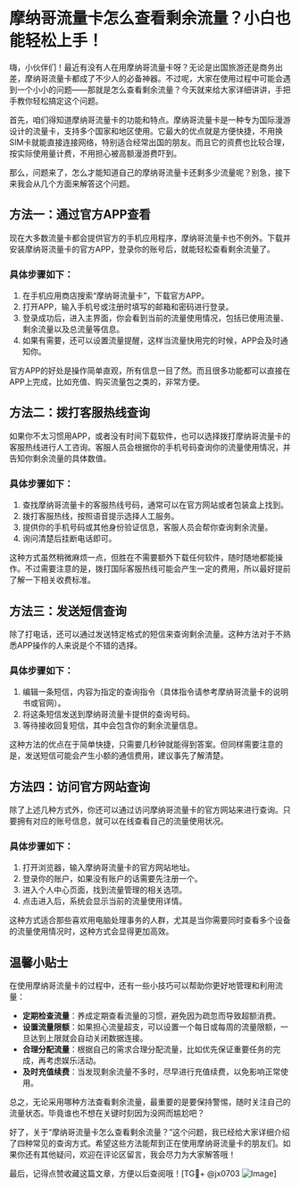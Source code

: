 # 摩纳哥流量卡怎么查看剩余流量？小白也能轻松上手！

嗨，小伙伴们！最近有没有人在用摩纳哥流量卡呀？无论是出国旅游还是商务出差，摩纳哥流量卡都成了不少人的必备神器。不过呢，大家在使用过程中可能会遇到一个小小的问题——那就是怎么查看剩余流量？今天就来给大家详细讲讲，手把手教你轻松搞定这个问题。

首先，咱们得知道摩纳哥流量卡的功能和特点。摩纳哥流量卡是一种专为国际漫游设计的流量卡，支持多个国家和地区使用。它最大的优点就是方便快捷，不用换SIM卡就能直接连接网络，特别适合经常出国的朋友。而且它的资费也比较合理，按实际使用量计费，不用担心被高额漫游费吓到。

那么，问题来了，怎么才能知道自己的摩纳哥流量卡还剩多少流量呢？别急，接下来我会从几个方面来解答这个问题。

## 方法一：通过官方APP查看

现在大多数流量卡都会提供官方的手机应用程序，摩纳哥流量卡也不例外。下载并安装摩纳哥流量卡的官方APP，登录你的账号后，就能轻松查看剩余流量了。

### 具体步骤如下：
1. 在手机应用商店搜索“摩纳哥流量卡”，下载官方APP。
2. 打开APP，输入手机号或注册时填写的邮箱和密码进行登录。
3. 登录成功后，进入主界面，你会看到当前的流量使用情况，包括已使用流量、剩余流量以及总流量等信息。
4. 如果有需要，还可以设置流量提醒，这样当流量快用完的时候，APP会及时通知你。

官方APP的好处是操作简单直观，所有信息一目了然。而且很多功能都可以直接在APP上完成，比如充值、购买流量包之类的，非常方便。

## 方法二：拨打客服热线查询

如果你不太习惯用APP，或者没有时间下载软件，也可以选择拨打摩纳哥流量卡的客服热线进行人工咨询。客服人员会根据你的手机号码查询你的流量使用情况，并告知你剩余流量的具体数值。

### 具体步骤如下：
1. 查找摩纳哥流量卡的客服热线号码，通常可以在官方网站或者包装盒上找到。
2. 拨打客服热线，按照语音提示选择人工服务。
3. 提供你的手机号码或其他身份验证信息，客服人员会帮你查询剩余流量。
4. 询问清楚后挂断电话即可。

这种方式虽然稍微麻烦一点，但胜在不需要额外下载任何软件，随时随地都能操作。不过需要注意的是，拨打国际客服热线可能会产生一定的费用，所以最好提前了解一下相关收费标准。

## 方法三：发送短信查询

除了打电话，还可以通过发送特定格式的短信来查询剩余流量。这种方法对于不熟悉APP操作的人来说是个不错的选择。

### 具体步骤如下：
1. 编辑一条短信，内容为指定的查询指令（具体指令请参考摩纳哥流量卡的说明书或官网）。
2. 将这条短信发送到摩纳哥流量卡提供的查询号码。
3. 等待接收回复短信，其中会包含你的剩余流量信息。

这种方法的优点在于简单快捷，只需要几秒钟就能得到答案。但同样需要注意的是，发送短信可能会产生小额的通信费用，建议事先了解清楚。

## 方法四：访问官方网站查询

除了上述几种方式外，你还可以通过访问摩纳哥流量卡的官方网站来进行查询。只要拥有对应的账号信息，就可以在线查看自己的流量使用状况。

### 具体步骤如下：
1. 打开浏览器，输入摩纳哥流量卡的官方网站地址。
2. 登录你的账户，如果没有账户的话需要先注册一个。
3. 进入个人中心页面，找到流量管理的相关选项。
4. 点击进入后，系统会显示当前的流量使用详情。

这种方式适合那些喜欢用电脑处理事务的人群，尤其是当你需要同时查看多个设备的流量使用情况时，这种方式会显得更加高效。

## 温馨小贴士

在使用摩纳哥流量卡的过程中，还有一些小技巧可以帮助你更好地管理和利用流量：

- **定期检查流量**：养成定期查看流量的习惯，避免因为疏忽而导致超额消费。
- **设置流量限额**：如果担心流量超支，可以设置一个每日或每周的流量限额，一旦达到上限就会自动关闭数据连接。
- **合理分配流量**：根据自己的需求合理分配流量，比如优先保证重要任务的完成，再考虑娱乐活动。
- **及时充值续费**：当发现剩余流量不多时，尽早进行充值续费，以免影响正常使用。

总之，无论采用哪种方法查看剩余流量，最重要的是要保持警惕，随时关注自己的流量状态。毕竟谁也不想在关键时刻因为没网而尴尬吧？

好了，关于“摩纳哥流量卡怎么查看剩余流量？”这个问题，我已经给大家详细介绍了四种常见的查询方式。希望这些方法能帮到正在使用摩纳哥流量卡的朋友们。如果你还有其他疑问，欢迎在评论区留言，我会尽力为大家解答哦！

最后，记得点赞收藏这篇文章，方便以后查阅哦！[TG💪+ @jx0703 ![Image](https://github.com/user-attachments/assets/dbca1d08-cadb-493c-b0ec-ad6f7a83f270)]